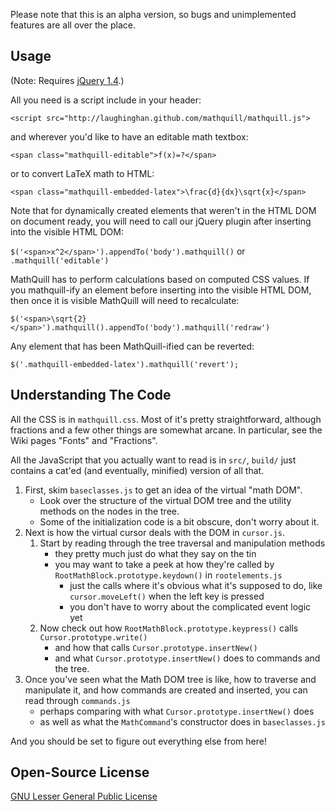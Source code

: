 Please note that this is an alpha version, so bugs and unimplemented features
are all over the place.

Usage
-----

(Note: Requires [jQuery 1.4](http://jquery.com).)

All you need is a script include in your header:

`<script src="http://laughinghan.github.com/mathquill/mathquill.js">`

and wherever you'd like to have an editable math textbox:

`<span class="mathquill-editable">f(x)=?</span>`

or to convert LaTeX math to HTML:

`<span class="mathquill-embedded-latex">\frac{d}{dx}\sqrt{x}</span>`

Note that for dynamically created elements that weren't in the HTML DOM on
document ready, you will need to call our jQuery plugin after inserting into
the visible HTML DOM:

`$('<span>x^2</span>').appendTo('body').mathquill()` or `.mathquill('editable')`

MathQuill has to perform calculations based on computed CSS values. If you
mathquill-ify an element before inserting into the visible HTML DOM, then once
it is visible MathQuill will need to recalculate:

`$('<span>\sqrt{2}</span>').mathquill().appendTo('body').mathquill('redraw')`

Any element that has been MathQuill-ified can be reverted:

`$('.mathquill-embedded-latex').mathquill('revert');`

Understanding The Code
----------------------

All the CSS is in `mathquill.css`. Most of it's pretty straightforward, although
fractions and a few other things are somewhat arcane. In particular, see the
Wiki pages "Fonts" and "Fractions".

All the JavaScript that you actually want to read is in `src/`, `build/` just
contains a cat'ed (and eventually, minified) version of all that.

1. First, skim `baseclasses.js` to get an idea of the virtual "math DOM".
    * Look over the structure of the virtual DOM tree and the utility methods on
      the nodes in the tree.
    * Some of the initialization code is a bit obscure, don't worry about it.
2. Next is how the virtual cursor deals with the DOM in `cursor.js`.
    1. Start by reading through the tree traversal and manipulation methods
       * they pretty much just do what they say on the tin
       * you may want to take a peek at how they're called by
         `RootMathBlock.prototype.keydown()` in `rootelements.js`
         - just the calls where it's obvious what it's supposed to do, like
           `cursor.moveLeft()` when the left key is pressed
         - you don't have to worry about the complicated event logic yet
    2. Now check out how `RootMathBlock.prototype.keypress()` calls
       `Cursor.prototype.write()`
        * and how that calls `Cursor.prototype.insertNew()`
        * and what `Cursor.prototype.insertNew()` does to commands and the tree.
3. Once you've seen what the Math DOM tree is like, how to traverse and
    manipulate it, and how commands are created and inserted, you can read
    through `commands.js`
    * perhaps comparing with what `Cursor.prototype.insertNew()` does
    * as well as what the `MathCommand`'s constructor does in `baseclasses.js`

And you should be set to figure out everything else from here!

Open-Source License
-------------------

[GNU Lesser General Public License](http://www.gnu.org/licenses/lgpl.html)
